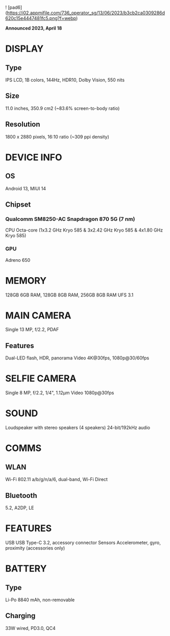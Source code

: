 ! [pad6] (https://i02.appmifile.com/736_operator_sg/13/06/2023/b3cb2ca0309286d620c15e4447481fc5.png?f=webp)


**Announced	2023, April 18**



# DISPLAY 

## Type 
IPS LCD, 1B colors, 144Hz, HDR10, Dolby Vision, 550 nits
## Size
11.0 inches, 350.9 cm2 (~83.6% screen-to-body ratio)
## Resolution
1800 x 2880 pixels, 16:10 ratio (~309 ppi density)



# DEVICE INFO

## OS	
Android 13, MIUI 14
## Chipset	
### Qualcomm SM8250-AC Snapdragon 870 5G (7 nm)
CPU	Octa-core (1x3.2 GHz Kryo 585 & 3x2.42 GHz Kryo 585 & 4x1.80 GHz Kryo 585)
### GPU	
Adreno 650



# MEMORY
128GB 6GB RAM, 128GB 8GB RAM, 256GB 8GB RAM 
UFS 3.1



# MAIN CAMERA
Single	13 MP, f/2.2, PDAF
## Features	
Dual-LED flash, HDR, panorama
Video	4K@30fps, 1080p@30/60fps



# SELFIE CAMERA
Single	8 MP, f/2.2, 1/4", 1.12µm
Video	1080p@30fps



# SOUND
Loudspeaker with stereo speakers (4 speakers)
24-bit/192kHz audio



# COMMS
## WLAN	
Wi-Fi 802.11 a/b/g/n/a/6, dual-band, Wi-Fi Direct
## Bluetooth	
5.2, A2DP, LE



# FEATURES
USB	USB Type-C 3.2, accessory connector
Sensors	Accelerometer, gyro, proximity (accessories only)



# BATTERY
## Type	
Li-Po 8840 mAh, non-removable
## Charging	
33W wired, PD3.0, QC4
